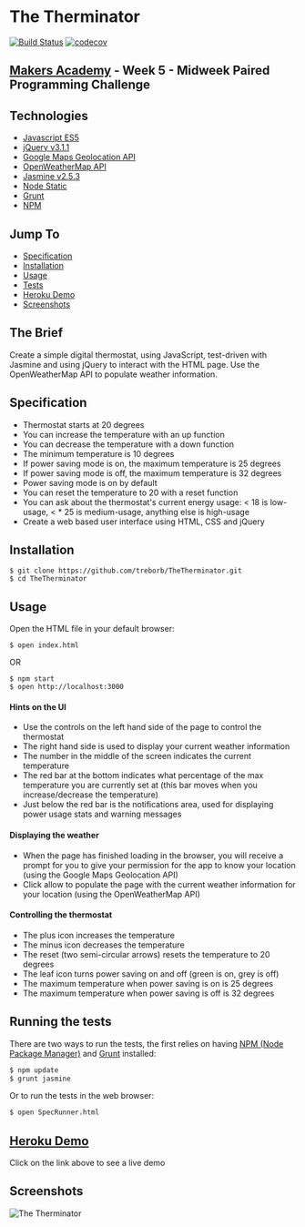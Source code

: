 # The Therminator

[![Build Status](https://travis-ci.org/treborb/TheTherminator.svg?branch=master)](https://travis-ci.org/treborb/TheTherminator)
[![codecov](https://codecov.io/gh/treborb/TheTherminator/branch/master/graph/badge.svg)](https://codecov.io/gh/treborb/TheTherminator)

## [Makers Academy](http://www.makersacademy.com) - Week 5 - Midweek Paired Programming Challenge

## Technologies
* [Javascript ES5](https://www.javascript.com/)
* [jQuery v3.1.1](http://www.sinatrarb.com/)
* [Google Maps Geolocation API](https://developers.google.com/maps/documentation/geolocation/intro)
* [OpenWeatherMap API](https://openweathermap.org/api)
* [Jasmine v2.5.3](https://jasmine.github.io/)
* [Node Static](https://www.npmjs.com/package/node-static)
* [Grunt](https://gruntjs.com/)
* [NPM](https://www.npmjs.com/)

## Jump To
* [Specification](#specification)
* [Installation](#install)
* [Usage](#usage)
* [Tests](#tests)
* [Heroku Demo](#demo)
* [Screenshots](#screenshots)

## The Brief

Create a simple digital thermostat, using JavaScript, test-driven with Jasmine and using jQuery to interact with the HTML page. Use the OpenWeatherMap API to populate weather information.

## <a name="specification">Specification</a>

* Thermostat starts at 20 degrees
* You can increase the temperature with an up function
* You can decrease the temperature with a down function
* The minimum temperature is 10 degrees
* If power saving mode is on, the maximum temperature is 25 degrees
* If power saving mode is off, the maximum temperature is 32 degrees
* Power saving mode is on by default
* You can reset the temperature to 20 with a reset function
* You can ask about the thermostat's current energy usage: < 18 is low-usage, < * 25 is medium-usage, anything else is high-usage
* Create a web based user interface using HTML, CSS and jQuery

## <a name="install">Installation</a>

```
$ git clone https://github.com/treborb/TheTherminator.git
$ cd TheTherminator
```

## <a name="usage">Usage</a>

Open the HTML file in your default browser:

```
$ open index.html
```

OR

```
$ npm start
$ open http://localhost:3000
```

#### Hints on the UI

* Use the controls on the left hand side of the page to control the thermostat
* The right hand side is used to display your current weather information
* The number in the middle of the screen indicates the current temperature
* The red bar at the bottom indicates what percentage of the max temperature you are currently set at (this bar moves when you increase/decrease the temperature)
* Just below the red bar is the notifications area, used for displaying power usage stats and warning messages

#### Displaying the weather

* When the page has finished loading in the browser, you will receive a prompt for you to give your permission for the app to know your location (using the Google Maps Geolocation API)
* Click allow to populate the page with the current weather information for your location (using the OpenWeatherMap API)

#### Controlling the thermostat

* The plus icon increases the temperature
* The minus icon decreases the temperature
* The reset (two semi-circular arrows) resets the temperature to 20 degrees
* The leaf icon turns power saving on and off (green is on, grey is off)
* The maximum temperature when power saving is on is 25 degrees
* The maximum temperature when power saving is off is 32 degrees

## <a name="tests">Running the tests</a>

There are two ways to run the tests, the first relies on having [NPM (Node Package Manager)](https://www.npmjs.com/) and [Grunt](https://gruntjs.com/) installed:

```sh
$ npm update
$ grunt jasmine
```

Or to run the tests in the web browser:

```sh
$ open SpecRunner.html
```

## <a name="demo">[Heroku Demo](https://the-therminator.herokuapp.com/)</a>
Click on the link above to see a live demo

## <a name="screenshots">Screenshots</a>

![The Therminator](https://d541d4157b28d9cb38c5-cf41a704c6c093350fcb8a1fb943b3e5.ssl.cf5.rackcdn.com/github-readme-images/therminator/therminator.png)
